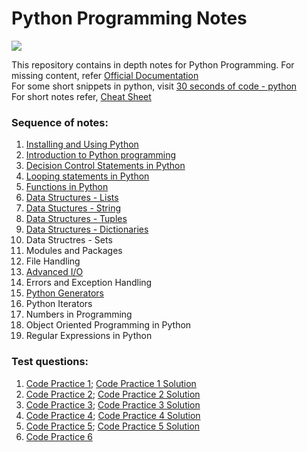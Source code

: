 # Python Programming Notes

<img src="https://www.python.org/static/community_logos/python-logo-master-v3-TM.png">

This repository contains in depth notes for Python Programming.
For missing content, refer [Official Documentation](https://docs.python.org/)  
For some short snippets in python, visit [30 seconds of code - python](https://www.30secondsofcode.org/python/p/1)  
For short notes refer, [Cheat Sheet](Cheat_sheet.pdf)

### Sequence of notes:
<ol>
    <li> <a href = 'Installing_and_Using_Python.md'>Installing and Using Python</a> </li>
    <li> <a href = 'Introduction_to_Python_Programming.ipynb'>Introduction to Python programming</a> </li>
    <li> <a href = 'Condition_Statements.ipynb'> Decision Control Statements in Python</a></li>
    <li> <a href = 'Looping_Statements.ipynb'>Looping statements in Python</a></li>
    <li> <a href = 'Functions.ipynb'> Functions in Python</a> </li>
    <li> <a href = 'DS_Lists.ipynb'> Data Structures - Lists </a> </li>
    <li> <a href = 'DS_Strings.ipynb'> Data Stuctures - String </a> </li>
    <li> <a href = 'DS_Tuples.ipynb'> Data Structures - Tuples</a></li>
    <li> <a href = 'DS_Dictionaries.ipynb'>Data Structures - Dictionaries</a></li>
    <li>Data Structres - Sets</li>
    <li>Modules and Packages</li>
    <li>File Handling</li>
    <li><a href = 'Advanced_IO.ipynb'> Advanced I/O </a></li>
    <li>Errors and Exception Handling</li>
    <li> <a href = 'Generators.ipynb'> Python Generators </a> </li>
    <li>Python Iterators</li>
    <li>Numbers in Programming</li>
    <li>Object Oriented Programming in Python</li>
    <li> Regular Expressions in Python</li>
</ol>

### Test questions:
1. [Code Practice 1](Practice_code1.ipynb); [Code Practice 1 Solution](Solution1.ipynb)
2. [Code Practice 2](Practice_code2.md); [Code Practice 2 Solution](Solution2.ipynb)
3. [Code Practice 3](Practice_code3.md); [Code Practice 3 Solution](Solution3.ipynb)
4. [Code Practice 4](Practice_code4.md); [Code Practice 4 Solution](Solution4.ipynb)
5. [Code Practice 5](Practice_code5.md); [Code Practice 5 Solution](Solution5.ipynb )
6. [Code Practice 6](Practice_code6.md)